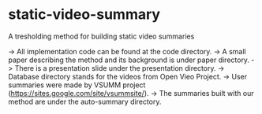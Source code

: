 # static-video-summary
A tresholding method for building static video summaries

-> All implementation code can be found at the code directory.
-> A small paper describing the method and its background is under paper directory.
-> There is a presentation slide under the presentation directory.
-> Database directory stands for the videos from Open Vieo Project.
-> User summaries were made by VSUMM project (https://sites.google.com/site/vsummsite/).
-> The summaries built with our method are under the auto-summary directory.

